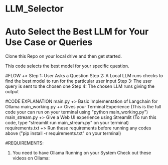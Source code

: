 # LLM_Selector
# Auto Select the Best LLM for Your Use Case or Queries

Clone this Repo on your local drive and then get started.

This code selects the best model for your specific question.

#FLOW +>
Step 1: User Asks a Question
Step 2: A Local LLM runs checks to find the best model to run for the particular user input
Step 3: The user query is sent to the chosen one
Step 4: The chosen LLM runs giving the output


#CODE EXPLANATION
main.py +> Basic Implementation of Langchain for Ollama
main_working.py +> Gives your Terminal Experience (This is the full code your can run on your terminal using "python main_working.py")
main_stream.py +> Give a Web UI experience using Streamlit (To run this code, type "streamlit run main_stream.py" on your terminal)
requirements.txt +> Run these requirements before running any codes above ("pip install -r requirements.txt" on your terminal)


#REQUIREMENTS:
1. You need to have Ollama Running on your System
   Check out these videos on Ollama: 
